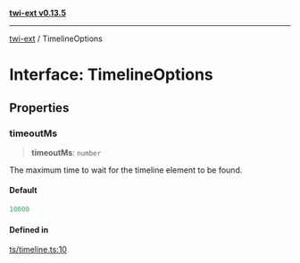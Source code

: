 [**twi-ext v0.13.5**](../README.md)

***

[twi-ext](../README.md) / TimelineOptions

# Interface: TimelineOptions

## Properties

### timeoutMs

> **timeoutMs**: `number`

The maximum time to wait for the timeline element to be found.

#### Default

```ts
10000
```

#### Defined in

[ts/timeline.ts:10](https://github.com/Robot-Inventor/twi-ext/blob/161180962d20763ef92b105acdbfd3ec11584936/src/ts/timeline.ts#L10)
